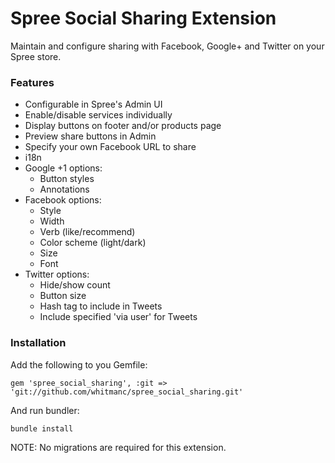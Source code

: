 Spree Social Sharing Extension
==============================

Maintain and configure sharing with Facebook, Google+ and Twitter on your Spree store.  
  
### Features
* Configurable in Spree's Admin UI  
* Enable/disable services individually  
* Display buttons on footer and/or products page  
* Preview share buttons in Admin  
* Specify your own Facebook URL to share
* i18n  
* Google +1 options:  
    * Button styles  
    * Annotations 
* Facebook options:  
    * Style  
    * Width  
    * Verb (like/recommend)  
    * Color scheme (light/dark)
    * Size  
    * Font
* Twitter options:  
    * Hide/show count  
    * Button size  
    * Hash tag to include in Tweets
    * Include specified 'via user' for Tweets  
  
### Installation
    
Add the following to you Gemfile:

    gem 'spree_social_sharing', :git => 'git://github.com/whitmanc/spree_social_sharing.git'

And run bundler:

    bundle install
  
  
NOTE: No migrations are required for this extension.